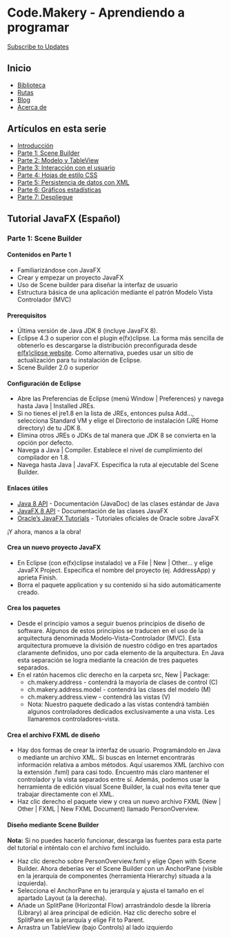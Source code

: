 # Code.Makery - Aprendiendo a programar

[Subscribe to Updates](link_to_subscription)

## Inicio
- [Biblioteca](#library)
- [Rutas](#paths)
- [Blog](#blog)
- [Acerca de](#about)

## Artículos en esta serie
- [Introducción](#introduccion)
- [Parte 1: Scene Builder](#parte-1-scene-builder)
- [Parte 2: Modelo y TableView](#parte-2-modelo-y-tableview)
- [Parte 3: Interacción con el usuario](#parte-3-interaccion-con-el-usuario)
- [Parte 4: Hojas de estilo CSS](#parte-4-hojas-de-estilo-css)
- [Parte 5: Persistencia de datos con XML](#parte-5-persistencia-de-datos-con-xml)
- [Parte 6: Gráficos estadísticas](#parte-6-graficos-estadisticas)
- [Parte 7: Despliegue](#parte-7-despliegue)

## Tutorial JavaFX (Español)
### Parte 1: Scene Builder

#### Contenidos en Parte 1
- Familiarizándose con JavaFX
- Crear y empezar un proyecto JavaFX
- Uso de Scene builder para diseñar la interfaz de usuario
- Estructura básica de una aplicación mediante el patrón Modelo Vista Controlador (MVC)

#### Prerequisitos
- Última versión de Java JDK 8 (incluye JavaFX 8).
- Eclipse 4.3 o superior con el plugin e(fx)clipse. La forma más sencilla de obtenerlo es descargarse la distribución preconfigurada desde [e(fx)clipse website](https://efxclipse.bestsolution.at/install.html#all-in-one). Como alternativa, puedes usar un sitio de actualización para tu instalación de Eclipse.
- Scene Builder 2.0 o superior

#### Configuración de Eclipse
- Abre las Preferencias de Eclipse (menú Window | Preferences) y navega hasta Java | Installed JREs.
- Si no tienes el jre1.8 en la lista de JREs, entonces pulsa Add…, selecciona Standard VM y elige el Directorio de instalación (JRE Home directory) de tu JDK 8.
- Elimina otros JREs o JDKs de tal manera que JDK 8 se convierta en la opción por defecto.
- Navega a Java | Compiler. Establece el nivel de cumplimiento del compilador en 1.8.
- Navega hasta Java | JavaFX. Especifica la ruta al ejecutable del Scene Builder.

#### Enlaces útiles
- [Java 8 API](https://docs.oracle.com/javase/8/docs/api/) - Documentación (JavaDoc) de las clases estándar de Java
- [JavaFX 8 API](https://docs.oracle.com/javase/8/javafx/api/) - Documentación de las clases JavaFX
- [Oracle’s JavaFX Tutorials](https://docs.oracle.com/javase/8/javafx/get-started-tutorial/get_start_apps.htm) - Tutoriales oficiales de Oracle sobre JavaFX

¡Y ahora, manos a la obra!

#### Crea un nuevo proyecto JavaFX
- En Eclipse (con e(fx)clipse instalado) ve a File | New | Other… y elige JavaFX Project. Especifica el nombre del proyecto (ej. AddressApp) y aprieta Finish.
- Borra el paquete application y su contenido si ha sido automáticamente creado.

#### Crea los paquetes
- Desde el principio vamos a seguir buenos principios de diseño de software. Algunos de estos principios se traducen en el uso de la arquitectura denominada Modelo-Vista-Controlador (MVC). Esta arquitectura promueve la división de nuestro código en tres apartados claramente definidos, uno por cada elemento de la arquitectura. En Java esta separación se logra mediante la creación de tres paquetes separados.
- En el ratón hacemos clic derecho en la carpeta src, New | Package:
  - ch.makery.address - contendrá la mayoría de clases de control (C)
  - ch.makery.address.model - contendrá las clases del modelo (M)
  - ch.makery.address.view - contendrá las vistas (V)
  - Nota: Nuestro paquete dedicado a las vistas contendrá también algunos controladores dedicados exclusivamente a una vista. Les llamaremos controladores-vista.

#### Crea el archivo FXML de diseño
- Hay dos formas de crear la interfaz de usuario. Programándolo en Java o mediante un archivo XML. Si buscas en Internet encontrarás información relativa a ambos métodos. Aquí usaremos XML (archivo con la extensión .fxml) para casi todo. Encuentro más claro mantener el controlador y la vista separados entre sí. Además, podemos usar la herramienta de edición visual Scene Builder, la cual nos evita tener que trabajar directamente con el XML.
- Haz clic derecho el paquete view y crea un nuevo archivo FXML (New | Other | FXML | New FXML Document) llamado PersonOverview.

#### Diseño mediante Scene Builder
**Nota:** Si no puedes hacerlo funcionar, descarga las fuentes para esta parte del tutorial e inténtalo con el archivo fxml incluido.
- Haz clic derecho sobre PersonOverview.fxml y elige Open with Scene Builder. Ahora deberías ver el Scene Builder con un AnchorPane (visible en la jerarquía de componentes (herramienta Hierarchy) situada a la izquierda).
- Selecciona el AnchorPane en tu jerarquía y ajusta el tamaño en el apartado Layout (a la derecha).
- Añade un SplitPane (Horizontal Flow) arrastrándolo desde la librería (Library) al área principal de edición. Haz clic derecho sobre el SplitPane en la jerarquía y elige Fit to Parent.
- Arrastra un TableView (bajo Controls) al lado izquierdo
